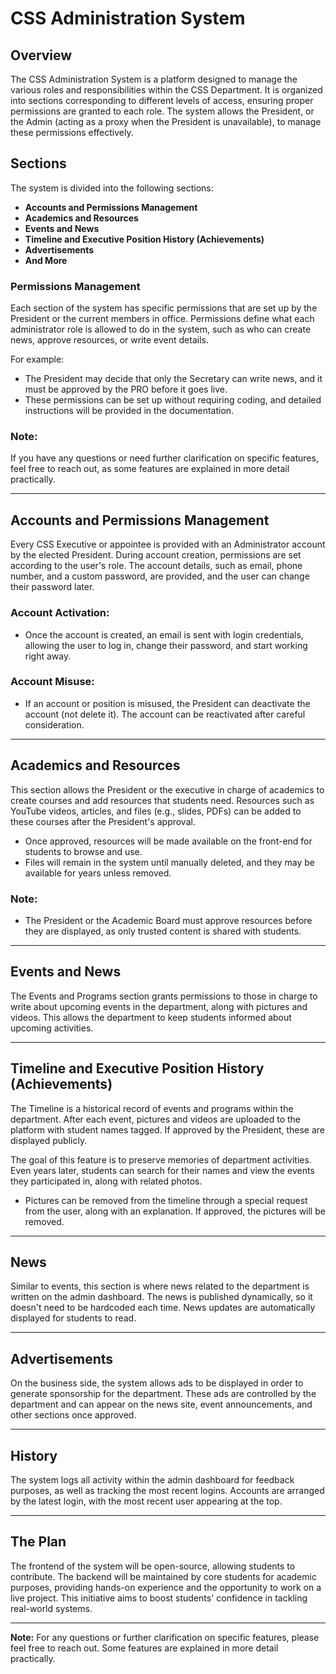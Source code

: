 # CSS Administration System

## Overview

The CSS Administration System is a platform designed to manage the various roles and responsibilities within the CSS Department. It is organized into sections corresponding to different levels of access, ensuring proper permissions are granted to each role. The system allows the President, or the Admin (acting as a proxy when the President is unavailable), to manage these permissions effectively.

## Sections

The system is divided into the following sections:

- **Accounts and Permissions Management**
- **Academics and Resources**
- **Events and News**
- **Timeline and Executive Position History (Achievements)**
- **Advertisements**
- **And More**

### Permissions Management

Each section of the system has specific permissions that are set up by the President or the current members in office. Permissions define what each administrator role is allowed to do in the system, such as who can create news, approve resources, or write event details.

For example:

- The President may decide that only the Secretary can write news, and it must be approved by the PRO before it goes live.
- These permissions can be set up without requiring coding, and detailed instructions will be provided in the documentation.

### **Note:**

If you have any questions or need further clarification on specific features, feel free to reach out, as some features are explained in more detail practically.

---

## Accounts and Permissions Management

Every CSS Executive or appointee is provided with an Administrator account by the elected President. During account creation, permissions are set according to the user's role. The account details, such as email, phone number, and a custom password, are provided, and the user can change their password later.

### **Account Activation:**

- Once the account is created, an email is sent with login credentials, allowing the user to log in, change their password, and start working right away.

### **Account Misuse:**

- If an account or position is misused, the President can deactivate the account (not delete it). The account can be reactivated after careful consideration.

---

## Academics and Resources

This section allows the President or the executive in charge of academics to create courses and add resources that students need. Resources such as YouTube videos, articles, and files (e.g., slides, PDFs) can be added to these courses after the President's approval.

- Once approved, resources will be made available on the front-end for students to browse and use.
- Files will remain in the system until manually deleted, and they may be available for years unless removed.

### **Note:**

- The President or the Academic Board must approve resources before they are displayed, as only trusted content is shared with students.

---

## Events and News

The Events and Programs section grants permissions to those in charge to write about upcoming events in the department, along with pictures and videos. This allows the department to keep students informed about upcoming activities.

---

## Timeline and Executive Position History (Achievements)

The Timeline is a historical record of events and programs within the department. After each event, pictures and videos are uploaded to the platform with student names tagged. If approved by the President, these are displayed publicly.

The goal of this feature is to preserve memories of department activities. Even years later, students can search for their names and view the events they participated in, along with related photos.

- Pictures can be removed from the timeline through a special request from the user, along with an explanation. If approved, the pictures will be removed.

---

## News

Similar to events, this section is where news related to the department is written on the admin dashboard. The news is published dynamically, so it doesn't need to be hardcoded each time. News updates are automatically displayed for students to read.

---

## Advertisements

On the business side, the system allows ads to be displayed in order to generate sponsorship for the department. These ads are controlled by the department and can appear on the news site, event announcements, and other sections once approved.

---

## History

The system logs all activity within the admin dashboard for feedback purposes, as well as tracking the most recent logins. Accounts are arranged by the latest login, with the most recent user appearing at the top.

---

## The Plan

The frontend of the system will be open-source, allowing students to contribute. The backend will be maintained by core students for academic purposes, providing hands-on experience and the opportunity to work on a live project. This initiative aims to boost students' confidence in tackling real-world systems.

---

**Note:** For any questions or further clarification on specific features, please feel free to reach out. Some features are explained in more detail practically.
